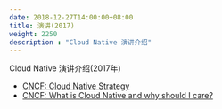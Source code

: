 ```yaml
---
date: 2018-12-27T14:00:00+08:00
title: 演讲(2017)
weight: 2250
description : "Cloud Native 演讲介绍"
---
```


Cloud Native 演讲介绍(2017年)

- [CNCF: Cloud Native Strategy](https://www.cncf.io/wp-content/uploads/2017/11/Cloud-Native-Strategy-CNCF-1-1.pdf)
- [CNCF: What is Cloud Native and why should I care?](https://www.cncf.io/wp-content/uploads/2017/11/What-is-Cloud-Native-CNCF-Webinar-23-Feb-2017-1.pdf)
